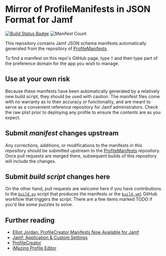 # Mirror of ProfileManifests in JSON Format for Jamf

[![Build Status Badge](https://github.com/Jamf-Custom-Profile-Schemas/ProfileManifestsMirror/actions/workflows/build.yml/badge.svg)](https://github.com/Jamf-Custom-Profile-Schemas/ProfileManifestsMirror/actions/workflows/build.yml)
![Manifest Count](https://img.shields.io/badge/manifests-258-blue)

This repository contains Jamf JSON schema manifests automatically generated from the repository of [ProfileManifests](https://github.com/ProfileManifests/ProfileManifests).

To find a manifest on this repo's GitHub page, type `T` and then type part of the preference domain for the app you wish to manage.

## Use at your own risk

Because these manifests have been automatically generated by a relatively new build script, they should be used with caution. The manifest files come with no warranty as to their accuracy or functionality, and are meant to serve as a convenient reference repository for Jamf administrators. Check the raw plist prior to deploying any profile to ensure the contents are as you expect.

## Submit _manifest_ changes upstream

Any corrections, additions, or modifications to the manifests in this repository should be submitted upstream to the [ProfileManifests](https://github.com/ProfileManifests/ProfileManifests) repository. Once pull requests are merged there, subsequent builds of this repository will include the changes.

## Submit _build script_ changes here

On the other hand, pull requests are welcome here if you have contributions to the [`build.py`](https://github.com/Jamf-Custom-Profile-Schemas/ProfileManifestsMirror/blob/main/build.py) script that produces the manifests or the [`build.yml`](https://github.com/Jamf-Custom-Profile-Schemas/ProfileManifestsMirror/blob/main/.github/workflows/build.yml) GitHub workflow that triggers the script. There are a few items marked TODO if you'd like some puzzles to solve.

## Further reading

- [Elliot Jordan: ProfileCreator Manifests Now Available for Jamf](https://www.elliotjordan.com/posts/profilemanifestsmirror/)
- [Jamf: Application & Custom Settings](https://developer.jamf.com/developer-guide/docs/application-and-custom-settings)
- [ProfileCreator](https://github.com/ProfileCreator/ProfileCreator)
- [iMazing Profile Editor](https://imazing.com/profile-editor)
